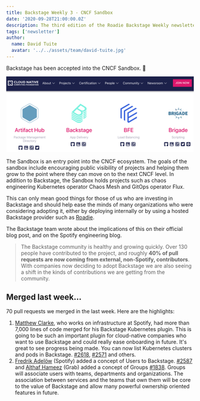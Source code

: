 ```yaml
---
title: Backstage Weekly 3 - CNCF Sandbox
date: '2020-09-28T21:00:00.0Z'
description: The third edition of the Roadie Backstage Weekly newsletter. Backstage has been donated to the CNCF.
tags: ['newsletter']
author:
  name: David Tuite
  avatar: '../../assets/team/david-tuite.jpg'
---
```


Backstage has been accepted into the CNCF Sandbox. 🎉

![Backstage on the CNCF Sandbox website](./backstage-on-cncf-website.png)

The Sandbox is an entry point into the CNCF ecosystem. The goals of the sandbox include encouraging public visibility of projects and helping them grow to the point where they can move on to the next CNCF level. In addition to Backstage, the Sandbox holds projects such as chaos engineering Kubernetes operator Chaos Mesh and GitOps operator Flux.

This can only mean good things for those of us who are investing in Backstage and should help ease the minds of many organizations who were considering adopting it, either by deploying internally or by using a hosted Backstage provider such as [Roadie](https://roadie.io).

The Backstage team wrote about the implications of this on their official blog post, and on the Spotify engineering blog.

> The Backstage community is healthy and growing quickly. Over 130 people have contributed to the project, and roughly **40% of pull requests are now coming from external, non-Spotify, contributors**. With companies now deciding to adopt Backstage we are also seeing a shift in the kinds of contributions we are getting from the community.

## Merged last week...

70 pull requests we merged in the last week. Here are the highlights:

1.  [Matthew Clarke](https://github.com/mclarke47), who works on infrastructure at Spotify, had more than 7,000 lines of code merged for his Backstage Kubernetes plugin. This is going to be such an important plugin for cloud-native companies who want to use Backstage and could really ease onboarding in future. It's great to see progress being made. You can now list Kubernetes clusters and pods in Backstage. [#2618](https://github.com/spotify/backstage/pull/2618), [#2571](https://github.com/spotify/backstage/pull/2571) and others.
2.  [Fredrik Adelöw](https://github.com/freben) (Spotify) added a concept of Users to Backstage. [#2587](https://github.com/spotify/backstage/pull/2587) and [Althaf Hameez](https://github.com/althafh) (Grab) added a concept of Groups [#1838](https://github.com/spotify/backstage/pull/1838). Groups will associate users with teams, departments and organizations. The association between services and the teams that own them will be core to the value of Backstage and allow many powerful ownership oriented features in future.
